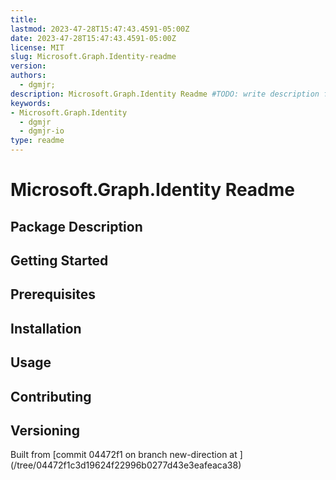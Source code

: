 ```yaml
---
title:
lastmod: 2023-47-28T15:47:43.4591-05:00Z
date: 2023-47-28T15:47:43.4591-05:00Z
license: MIT
slug: Microsoft.Graph.Identity-readme
version:
authors:
  - dgmjr;
description: Microsoft.Graph.Identity Readme #TODO: write description for Microsoft.Graph.Identity Readme
keywords:
- Microsoft.Graph.Identity
  - dgmjr
  - dgmjr-io
type: readme
---
```

# Microsoft.Graph.Identity Readme
<!-- TODO: Write the contents of the Microsoft.Graph.Identity Readme file -->
## Package Description
## Getting Started
## Prerequisites
## Installation
## Usage
## Contributing
## Versioning
Built from [commit 04472f1 on branch new-direction at ]
(/tree/04472f1c3d19624f22996b0277d43e3eafeaca38)

